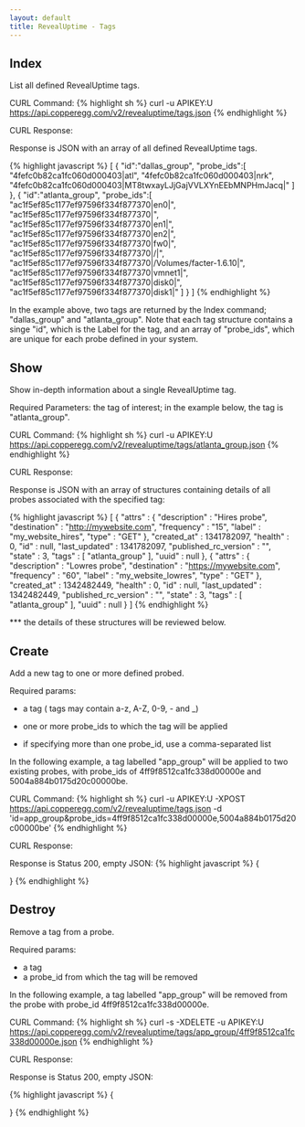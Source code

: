 ```yaml
---
layout: default
title: RevealUptime - Tags
---
```


Index
-----
List all defined RevealUptime tags.

CURL Command:
{% highlight sh %}
curl -u APIKEY:U https://api.copperegg.com/v2/revealuptime/tags.json
{% endhighlight %}

CURL Response:

Response is JSON with an array of all defined RevealUptime tags.

{% highlight javascript %}
[
  { "id":"dallas_group",
    "probe_ids":[
      "4fefc0b82ca1fc060d000403|atl",
      "4fefc0b82ca1fc060d000403|nrk",
      "4fefc0b82ca1fc060d000403|MT8twxayLJjGajVVLXYnEEbMNPHmJacq|"
    ]
  },
  { "id":"atlanta_group",
    "probe_ids":[
      "ac1f5ef85c1177ef97596f334f877370|en0|",
      "ac1f5ef85c1177ef97596f334f877370|",
      "ac1f5ef85c1177ef97596f334f877370|en1|",
      "ac1f5ef85c1177ef97596f334f877370|en2|",
      "ac1f5ef85c1177ef97596f334f877370|fw0|",
      "ac1f5ef85c1177ef97596f334f877370|/|",
      "ac1f5ef85c1177ef97596f334f877370|/Volumes/facter-1.6.10|",
      "ac1f5ef85c1177ef97596f334f877370|vmnet1|",
      "ac1f5ef85c1177ef97596f334f877370|disk0|",
      "ac1f5ef85c1177ef97596f334f877370|disk1|"
    ]
  }
]
{% endhighlight %}

In the example above, two tags are returned by the Index command; "dallas_group" and "atlanta_group". Note that each tag structure contains a singe "id", which is the Label for the tag, and an array of "probe_ids", which are unique for each probe defined in your system.


Show
----
Show in-depth information about a single RevealUptime tag.

Required Parameters: the tag of interest; in the example below, the tag is "atlanta_group".

CURL Command:
{% highlight sh %}
curl -u APIKEY:U https://api.copperegg.com/v2/revealuptime/tags/atlanta_group.json
{% endhighlight %}

CURL Response:

Response is JSON with an array of structures containing details of all probes associated with the specified tag:

{% highlight javascript %}
[
  {
    "attrs" : {
      "description" : "Hires probe",
      "destination" : "http://mywebsite.com",
      "frequency" : "15",
      "label" : "my_website_hires",
      "type" : "GET"
    },
    "created_at" : 1341782097,
    "health" : 0,
    "id" : null,
    "last_updated" : 1341782097,
    "published_rc_version" : "",
    "state" : 3,
    "tags" : [ "atlanta_group" ],
    "uuid" : null
  },
  {
    "attrs" : {
      "description" : "Lowres probe",
      "destination" : "https://mywebsite.com",
      "frequency" : "60",
      "label" : "my_website_lowres",
      "type" : "GET"
    },
    "created_at" : 1342482449,
    "health" : 0,
    "id" : null,
    "last_updated" : 1342482449,
    "published_rc_version" : "",
    "state" : 3,
    "tags" : [ "atlanta_group" ],
    "uuid" : null
  }
]
{% endhighlight %}

*** the details of these structures will be reviewed below.

Create
------
Add a new tag to one or more defined probed.

Required params:  

* a tag ( tags may contain a-z, A-Z, 0-9, - and _)  

* one or more probe_ids to which the tag will be applied  

* if specifying more than one probe_id, use a comma-separated list  

In the following example, a tag labelled "app_group" will be applied to two existing probes, with probe_ids of 4ff9f8512ca1fc338d00000e and 5004a884b0175d20c00000be.

CURL Command:
{% highlight sh %}
curl -u APIKEY:U -XPOST https://api.copperegg.com/v2/revealuptime/tags.json -d 'id=app_group&probe_ids=4ff9f8512ca1fc338d00000e,5004a884b0175d20c00000be'
{% endhighlight %}

CURL Response:

Response is Status 200, empty JSON:
{% highlight javascript %}
{

}
{% endhighlight %}


Destroy
-------
Remove a tag from a probe.

Required params:
* a tag
* a probe_id from which the tag will be removed

In the following example, a tag labelled "app_group" will be removed from the probe with probe_id 4ff9f8512ca1fc338d00000e.

CURL Command:
{% highlight sh %}
curl -s -XDELETE -u APIKEY:U https://api.copperegg.com/v2/revealuptime/tags/app_group/4ff9f8512ca1fc338d00000e.json
{% endhighlight %}

CURL Response:

Response is Status 200, empty JSON:

{% highlight javascript %}
{

}
{% endhighlight %}


